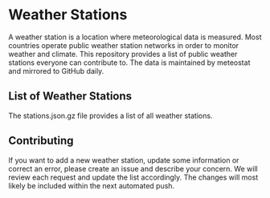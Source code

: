 # Weather Stations
A weather station is a location where meteorological data is measured. Most countries operate public weather station networks in order to monitor weather and climate. This repository provides a list of public weather stations everyone can contribute to. The data is maintained by meteostat and mirrored to GitHub daily.
## List of Weather Stations
The stations.json.gz file provides a list of all weather stations.
## Contributing
If you want to add a new weather station, update some information or correct an error, please create an issue and describe your concern. We will review each request and update the list accordingly. The changes will most likely be included within the next automated push.